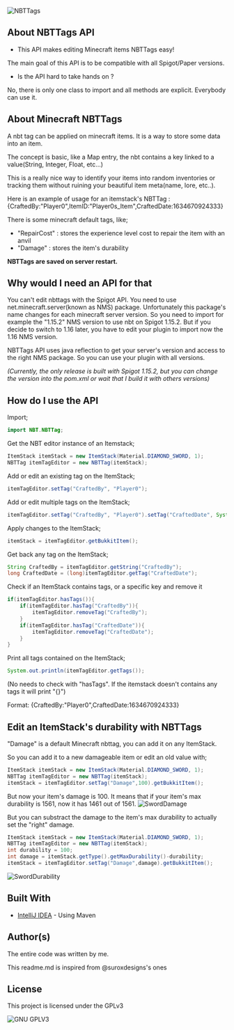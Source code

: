 ![NBTTags](https://i.imgur.com/w4F5Ka3.png)

## About NBTTags API

- This API makes editing Minecraft items NBTTags easy!

The main goal of this API is to be compatible with all Spigot/Paper versions.

- Is the API hard to take hands on ?

No, there is only one class to import and all methods are explicit. Everybody can use it.

## About Minecraft NBTTags

A nbt tag can be applied on minecraft items. It is a way to store some data into an item.

The concept is basic, like a Map entry, the nbt contains a key linked to a value(String, Integer, Float, etc...)

This is a really nice way to identify your items into random inventories or tracking them without ruining your beautiful item meta(name, lore, etc..).

Here is an example of usage for an itemstack's NBTTag : {CraftedBy:"Player0",ItemID:"Player0s_Item",CraftedDate:1634670924333}

There is some minecraft default tags, like; 

- "RepairCost" : stores the experience level cost to repair the item with an anvil
- "Damage" : stores the item's durability

**NBTTags are saved on server restart.**

## Why would I need an API for that

You can't edit nbttags with the Spigot API. You need to use net.minecraft.server(known as NMS) package. Unfortunately this package's name changes for each minecraft server version. So you need to import for example the "1.15.2" NMS version to use nbt on Spigot 1.15.2. But if you decide to switch to 1.16 later, you have to edit your plugin to import now the 1.16 NMS version.

NBTTags API uses java reflection to get your server's version and access to the right NMS package. So you can use your plugin with all versions.

*(Currently, the only release is built with Spigot 1.15.2, but you can change the version into the pom.xml or wait that I build it with others versions)*

## How do I use the API

Import;
```java
import NBT.NBTTag;
```

Get the NBT editor instance of an Itemstack;

```java
ItemStack itemStack = new ItemStack(Material.DIAMOND_SWORD, 1);
NBTTag itemTagEditor = new NBTTag(itemStack);
```

Add or edit an existing tag on the ItemStack;

```java
itemTagEditor.setTag("CraftedBy", "Player0");
```

Add or edit multiple tags on the ItemStack;

```java
itemTagEditor.setTag("CraftedBy", "Player0").setTag("CraftedDate", System.currentTimeMillis());
```

Apply changes to the ItemStack;

```java
itemStack = itemTagEditor.getBukkitItem();
```

Get back any tag on the ItemStack;

```java
String CraftedBy = itemTagEditor.getString("CraftedBy");
long CraftedDate = (long)itemTagEditor.getTag("CraftedDate");
```

Check if an ItemStack contains tags, or a specific key and remove it

```java
if(itemTagEditor.hasTags()){
    if(itemTagEditor.hasTag("CraftedBy")){
        itemTagEditor.removeTag("CraftedBy");
    }
    if(itemTagEditor.hasTag("CraftedDate")){
        itemTagEditor.removeTag("CraftedDate");      
    }
}
```

Print all tags contained on the ItemStack;

```java
System.out.println(itemTagEditor.getTags());
```

(No needs to check with "hasTags". If the itemstack doesn't contains any tags it will print "{}")

Format: {CraftedBy:"Player0",CraftedDate:1634670924333}

## Edit an ItemStack's durability with NBTTags

"Damage" is a default Minecraft nbttag, you can add it on any ItemStack.

So you can add it to a new damageable item or edit an old value with;
```java
ItemStack itemStack = new ItemStack(Material.DIAMOND_SWORD, 1);
NBTTag itemTagEditor = new NBTTag(itemStack);
itemStack = itemTagEditor.setTag("Damage",100).getBukkitItem();
```

But now your item's damage is 100. It means that if your item's max durability is 1561, now it has 1461 out of 1561.
![SwordDamage](https://i.imgur.com/hUkv8GD.png)

But you can substract the damage to the item's max durability to actually set the "right" damage.
```java
ItemStack itemStack = new ItemStack(Material.DIAMOND_SWORD, 1);
NBTTag itemTagEditor = new NBTTag(itemStack);
int durability = 100;
int damage = itemStack.getType().getMaxDurability()-durability;
itemStack = itemTagEditor.setTag("Damage",damage).getBukkitItem();
```
![SwordDurability](https://i.imgur.com/q83TOGZ.png)

## Built With

* [IntelliJ IDEA](https://www.jetbrains.com/fr-fr/idea/) - Using Maven

## Author(s)

The entire code was written by me.

This readme.md is inspired from @suroxdesigns's ones

## License
 
This project is licensed under the GPLv3
 
![GNU GPLV3](https://imgur.com/imkUoGR.png)
